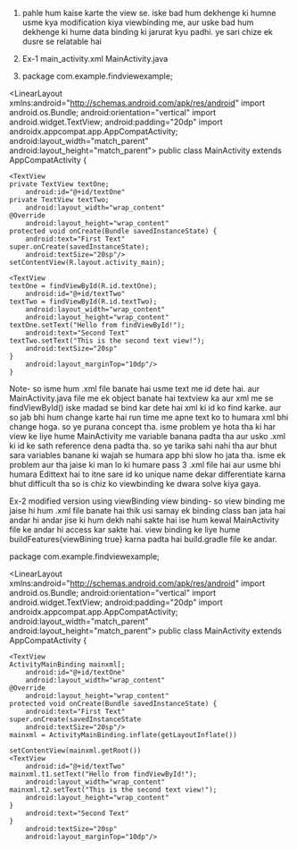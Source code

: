 1) pahle hum kaise karte the view se. iske bad hum dekhenge ki humne usme kya modification kiya viewbinding me, aur uske bad hum dekhenge ki hume data binding ki jarurat kyu padhi. ye sari chize ek dusre se relatable hai

2) Ex-1 main_activity.xml                                                                       MainActivity.java

3) <?xml version="1.0" encoding="utf-8"?>                                                       package com.example.findviewexample;
<LinearLayout xmlns:android="http://schemas.android.com/apk/res/android"                        import android.os.Bundle;
    android:orientation="vertical"                                                              import android.widget.TextView;
    android:padding="20dp"                                                                      import androidx.appcompat.app.AppCompatActivity;
    android:layout_width="match_parent"                      
    android:layout_height="match_parent">                                                          public class MainActivity extends AppCompatActivity {

    <TextView                                                                                          private TextView textOne;
        android:id="@+id/textOne"                                                                      private TextView textTwo;
        android:layout_width="wrap_content"                                                            @Override
        android:layout_height="wrap_content"                                                           protected void onCreate(Bundle savedInstanceState) {
        android:text="First Text"                                                                           super.onCreate(savedInstanceState);
        android:textSize="20sp"/>                                                                           setContentView(R.layout.activity_main);
                                                                         
    <TextView                                                                                               textOne = findViewById(R.id.textOne);
        android:id="@+id/textTwo"                                                                           textTwo = findViewById(R.id.textTwo);
        android:layout_width="wrap_content"
        android:layout_height="wrap_content"                                                                textOne.setText("Hello from findViewById!");
        android:text="Second Text"                                                                          textTwo.setText("This is the second text view!");
        android:textSize="20sp"                                                                           }
        android:layout_marginTop="10dp"/>                                                             }
</LinearLayout>

Note- so isme hum .xml file banate hai usme text me id dete hai. aur MainActivity.java file me ek object banate hai textview ka aur xml me se findViewById() iske madad se bind kar dete hai xml ki id ko find karke. aur so jab bhi hum change karte hai run time me apne text ko to humara xml bhi change hoga. so ye purana concept tha. isme problem ye hota tha ki har view ke liye hume MainActivity me variable banana padta tha aur usko .xml ki id ke sath reference dena padta tha. so ye tarika sahi nahi tha aur bhut sara variables banane ki wajah se humara app bhi slow ho jata tha. isme ek problem aur tha jaise ki man lo ki humare pass 3 .xml file hai aur usme bhi humara Edittext hai to itne sare id ko unique name dekar differentiate karna bhut difficult tha so is chiz ko viewbinding ke dwara solve kiya gaya.

Ex-2 modified version using viewBinding
view binding- so view binding me jaise hi hum .xml file banate hai thik usi samay ek binding class ban jata hai andar hi andar jise ki hum dekh nahi sakte hai ise hum kewal MainActivity file ke andar hi access kar sakte hai. view binding ke liye hume buildFeatures{viewBining true} karna padta hai build.gradle file ke andar.


 <?xml version="1.0" encoding="utf-8"?>                                                       package com.example.findviewexample;
<LinearLayout xmlns:android="http://schemas.android.com/apk/res/android"                        import android.os.Bundle;
    android:orientation="vertical"                                                              import android.widget.TextView;
    android:padding="20dp"                                                                      import androidx.appcompat.app.AppCompatActivity;
    android:layout_width="match_parent"                      
    android:layout_height="match_parent">                                                          public class MainActivity extends AppCompatActivity {

    <TextView                                                                                          ActivityMainBinding mainxml[;
        android:id="@+id/textOne"                                                                      
        android:layout_width="wrap_content"                                                            @Override
        android:layout_height="wrap_content"                                                           protected void onCreate(Bundle savedInstanceState) {
        android:text="First Text"                                                                           super.onCreate(savedInstanceState
        android:textSize="20sp"/>                                                                           mainxml = ActivityMainBinding.inflate(getLayoutInflate())
                                                                                                            setContentView(mainxml.getRoot())
    <TextView                                                                                               
        android:id="@+id/textTwo"                                                                           mainxml.t1.setText("Hello from findViewById!");
        android:layout_width="wrap_content"                                                                 mainxml.t2.setText("This is the second text view!");
        android:layout_height="wrap_content"                                                              }  
        android:text="Second Text"                                                                     }   
        android:textSize="20sp"                                                                          
        android:layout_marginTop="10dp"/>                                                            
</LinearLayout>
